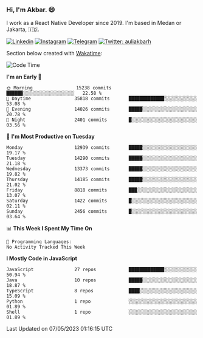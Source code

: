 ### Hi,  I'm Akbar. 😄

I work as a React Native Developer since 2019. I'm based in Medan or Jakarta, :indonesia:. 

<!-- 🔭 Take a look at my [LinkedIn](https://www.linkedin.com/in/aulia-akbar-harahap/) profile. -->

<!-- For now I still don't have a repository to be proud of, but I'm working on it. -->

[![Linkedin](https://img.shields.io/badge/-Aulia%20Akbar%20Harahap-blue?style=flat-square&labelColor=gray&logo=Linkedin&logoColor=white&link=https://www.linkedin.com/in/aulia-akbar-harahap)](https://www.linkedin.com/in/aulia-akbar-harahap)
[![Instagram](https://img.shields.io/badge/-@auliakbarh-orange?style=flat-square&labelColor=gray&logo=Instagram&logoColor=white&link=https://www.instagram.com/auliakbarh)](https://www.instagram.com/auliakbarh)
[![Telegram](https://img.shields.io/badge/-auliakbarh-informational?style=flat-square&labelColor=gray&logo=telegram&logoColor=white&link=https://t.me/auliakbarh)](https://t.me/auliakbarh)
[![Twitter: auliakbarh](https://img.shields.io/twitter/follow/auliakbarh?style=social)](https://twitter.com/auliakbarh)

Section below created with [Wakatime](https://wakatime.com/):
<!--START_SECTION:waka-->
![Code Time](http://img.shields.io/badge/Code%20Time-48%20hrs%2029%20mins-blue)

**I'm an Early 🐤** 

```text
🌞 Morning                15238 commits       ██████░░░░░░░░░░░░░░░░░░░   22.58 % 
🌆 Daytime                35818 commits       █████████████░░░░░░░░░░░░   53.08 % 
🌃 Evening                14026 commits       █████░░░░░░░░░░░░░░░░░░░░   20.78 % 
🌙 Night                  2401 commits        █░░░░░░░░░░░░░░░░░░░░░░░░   03.56 % 
```
📅 **I'm Most Productive on Tuesday** 

```text
Monday                   12939 commits       █████░░░░░░░░░░░░░░░░░░░░   19.17 % 
Tuesday                  14290 commits       █████░░░░░░░░░░░░░░░░░░░░   21.18 % 
Wednesday                13373 commits       █████░░░░░░░░░░░░░░░░░░░░   19.82 % 
Thursday                 14185 commits       █████░░░░░░░░░░░░░░░░░░░░   21.02 % 
Friday                   8818 commits        ███░░░░░░░░░░░░░░░░░░░░░░   13.07 % 
Saturday                 1422 commits        █░░░░░░░░░░░░░░░░░░░░░░░░   02.11 % 
Sunday                   2456 commits        █░░░░░░░░░░░░░░░░░░░░░░░░   03.64 % 
```


📊 **This Week I Spent My Time On** 

```text
💬 Programming Languages: 
No Activity Tracked This Week
```

**I Mostly Code in JavaScript** 

```text
JavaScript               27 repos            █████████████░░░░░░░░░░░░   50.94 % 
Java                     10 repos            █████░░░░░░░░░░░░░░░░░░░░   18.87 % 
TypeScript               8 repos             ████░░░░░░░░░░░░░░░░░░░░░   15.09 % 
Python                   1 repo              ░░░░░░░░░░░░░░░░░░░░░░░░░   01.89 % 
Shell                    1 repo              ░░░░░░░░░░░░░░░░░░░░░░░░░   01.89 % 
```




 Last Updated on 07/05/2023 01:16:15 UTC
<!--END_SECTION:waka-->


<!--
**auliakbarh/auliakbarh** is a ✨ _special_ ✨ repository because its `README.md` (this file) appears on your GitHub profile.

Here are some ideas to get you started:

- 🔭 I’m currently working on ...
- 🌱 I’m currently learning ...
- 👯 I’m looking to collaborate on ...
- 🤔 I’m looking for help with ...
- 💬 Ask me about ...
- 📫 How to reach me: ...
- 😄 Pronouns: ...
- ⚡ Fun fact: ...
-->
